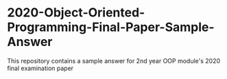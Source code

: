 # 2020-Object-Oriented-Programming-Final-Paper-Sample-Answer
This repository contains a sample answer for 2nd year OOP module's 2020 final examination paper
